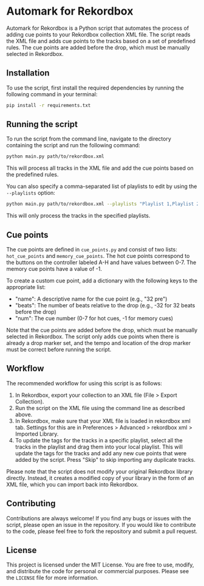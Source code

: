 # Automark for Rekordbox

Automark for Rekordbox is a Python script that automates the process of adding cue points to your Rekordbox collection XML file. The script reads the XML file and adds cue points to the tracks based on a set of predefined rules. The cue points are added before the drop, which must be manually selected in Rekordbox.

## Installation

To use the script, first install the required dependencies by running the following command in your terminal:

```bash
pip install -r requirements.txt
```

## Running the script

To run the script from the command line, navigate to the directory containing the script and run the following command:

```bash
python main.py path/to/rekordbox.xml
```

This will process all tracks in the XML file and add the cue points based on the predefined rules.

You can also specify a comma-separated list of playlists to edit by using the `--playlists` option:

```bash
python main.py path/to/rekordbox.xml --playlists "Playlist 1,Playlist 2"
```

This will only process the tracks in the specified playlists.

## Cue points

The cue points are defined in `cue_points.py` and consist of two lists: `hot_cue_points` and `memory_cue_points`. The hot cue points correspond to the buttons on the controller labeled A-H and have values between 0-7. The memory cue points have a value of -1.

To create a custom cue point, add a dictionary with the following keys to the appropriate list:

-   "name": A descriptive name for the cue point (e.g., "32 pre")
-   "beats": The number of beats relative to the drop (e.g., -32 for 32 beats before the drop)
-   "num": The cue number (0-7 for hot cues, -1 for memory cues)

Note that the cue points are added before the drop, which must be manually selected in Rekordbox. The script only adds cue points when there is already a drop marker set, and the tempo and location of the drop marker must be correct before running the script.

## Workflow

The recommended workflow for using this script is as follows:

1.  In Rekordbox, export your collection to an XML file (File > Export Collection).
2.  Run the script on the XML file using the command line as described above.
3.  In Rekordbox, make sure that your XML file is loaded in rekordbox xml tab. Settings for this are in Preferences > Advanced > rekordbox xml > Imported Library.
4.  To update the tags for the tracks in a specific playlist, select all the tracks in the playlist and drag them into your local playlist. This will update the tags for the tracks and add any new cue points that were added by the script. Press "Skip" to skip importing any duplicate tracks.

Please note that the script does not modify your original Rekordbox library directly. Instead, it creates a modified copy of your library in the form of an XML file, which you can import back into Rekordbox.

## Contributing

Contributions are always welcome! If you find any bugs or issues with the script, please open an issue in the repository. If you would like to contribute to the code, please feel free to fork the repository and submit a pull request.

## License

This project is licensed under the MIT License. You are free to use, modify, and distribute the code for personal or commercial purposes. Please see the `LICENSE` file for more information.
